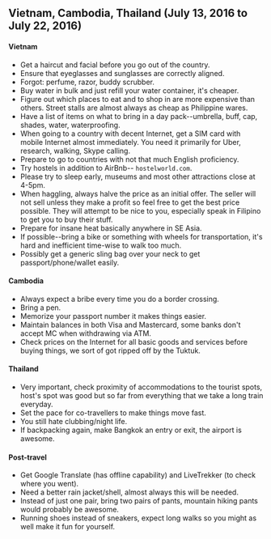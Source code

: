 ## Vietnam, Cambodia, Thailand (July 13, 2016 to July 22, 2016)

#### Vietnam

- Get a haircut and facial before you go out of the country.
- Ensure that eyeglasses and sunglasses are correctly aligned.
- Forgot: perfume, razor, buddy scrubber.
- Buy water in bulk and just refill your water container, it's cheaper.
- Figure out which places to eat and to shop in are more expensive than others. Street stalls are almost always as cheap as Philippine wares.
- Have a list of items on what to bring in a day pack--umbrella, buff, cap, shades, water, waterproofing.
- When going to a country with decent Internet, get a SIM card with mobile Internet almost immediately. You need it primarily for Uber, research, walking, Skype calling.
- Prepare to go to countries with not that much English proficiency.
- Try hostels in addition to AirBnb-- `hostelworld.com`.
- Please try to sleep early, museums and most other attractions close at 4-5pm.
- When haggling, always halve the price as an initial offer. The seller will not sell unless they make a profit so feel free to get the best price possible. They will attempt to be nice to you, especially speak in Filipino to get you to buy their stuff.
- Prepare for insane heat basically anywhere in SE Asia.
- If possible--bring a bike or something with wheels for transportation, it's hard and inefficient time-wise to walk too much.
- Possibly get a generic sling bag over your neck to get passport/phone/wallet easily.

#### Cambodia

- Always expect a bribe every time you do a border crossing.
- Bring a pen.
- Memorize your passport number it makes things easier.
- Maintain balances in both Visa and Mastercard, some banks don't accept MC when withdrawing via ATM.
- Check prices on the Internet for all basic goods and services before buying things, we sort of got ripped off by the Tuktuk.

#### Thailand

- Very important, check proximity of accommodations to the tourist spots, host's spot was good but so far from everything that we take a long train everyday.
- Set the pace for co-travellers to make things move fast.
- You still hate clubbing/night life.
- If backpacking again, make Bangkok an entry or exit, the airport is awesome.

#### Post-travel

- Get Google Translate (has offline capability) and LiveTrekker (to check where you went).
- Need a better rain jacket/shell, almost always this will be needed.
- Instead of just one pair, bring two pairs of pants, mountain hiking pants would probably be awesome.
- Running shoes instead of sneakers, expect long walks so you might as well make it fun for yourself.
